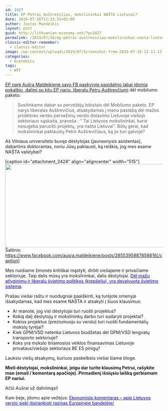 ```yaml
---
id: 2427
title: EP Petrai Auštrevičiau, mokslininkai NAŠTA Lietuvai?
date: 2019-07-26T12:33:53+03:00
author: Justas Mundeikis
layout: post
guid: http://lithuanian-economy.net/?p=2427
permalink: /2019/07/26/ep-petrai-austreviciau-mokslininkai-nasta-lietuvai/
classic-editor-remember:
  - classic-editor
image: /wp-content/uploads/2019/07/Screenshot-from-2019-07-26-12-11-13.jpg
categories:
  - Economics
tags:
  - WTF
---
```

<a href="https://www.facebook.com/ausra.maldeikiene/posts/2855395887858816" target="_blank" rel="noopener noreferrer">EP narė Aušra Maldeikienė savo FB paskyroje pasidalino labai įdomia pokalbio  dalimi su kitu EP nariu, liberalu Petru Auštrevčiumi</a> dėl mobilumo paketo:
<blockquote>Susitinkame dabar su pervėžėjų lobistais dėl Mobilumo paketo. EP narys liberalas Auštrevičius, atsakydamas į mano pastabą dėl mažos pridėtinės vertės pervežimų verslo dotavimo Lietuvoje viešojo sektoriaus sąskaita, praneša : “ Tai Lietuvos mokslininkai, kurie nesugeba paruošti projektų, yra našta Lietuvai”.
Būtų gerai, kad mokslininkai paklaustų Petro Auštrevičiaus, ką jis turi galvoje?</blockquote>
Aš Vilniaus universiteto buvęs dėstytojas (jaunesnysis asistentas), dabartinis doktorantas, noriu Jūsų paklausti, ką reiškia, jog mes esame NAŠTA valstybei?<!--more-->

[caption id="attachment_2428" align="aligncenter" width="515"]<a href="http://lithuanian-economy.net/wp-content/uploads/2019/07/Screenshot-from-2019-07-26-12-11-13.jpg" target="_blank" rel="noopener noreferrer"><img class="wp-image-2428 size-full" src="http://lithuanian-economy.net/wp-content/uploads/2019/07/Screenshot-from-2019-07-26-12-11-13.jpg" alt="" width="515" height="266" /></a> Šaltinis: https://www.facebook.com/ausra.maldeikiene/posts/2855395887858816[/caption]

Mes ruošiame žmonės kritiškai mąstyti, dirbti viešajame ir privačiame sektoriuje.
Taip dalis mūsų yra mokslininkai, dalis dėstytojai. <a href="http://lithuanian-economy.net/2019/04/24/apie-artejancia-lietuvos-aukstojo-mokslo-mirti/" target="_blank" rel="noopener noreferrer"><span style="color: #0000ff;">Dėl mažų atlyginimų ir liberalų švietimo politikos (krepšelių), yra devalvuota švietimo sistema</span></a>.

Prašau viešai raštu ir nuodugniai paaiškinti, ką turėjote omenyje išsakydamas, kad mes esame NAŠTA ir atsakyti į šiuos klausimus:

- Ar manote, jog visi dėstytojai turi ruošti projektus?
- Kokią dalį dėstytojų ir mokslininkų darbo turi sudaryti projektai?
- Kokius projektus (preziumuoju su verslu) turi ruošti fundamentalių mokslų tyrėjai?
- Kiek GPM/VSD netenka Lietuvos biudžetas dėl GPM/VSD lengvatų transporto sektoriuje?
- Koks yra mokslo tiriamosios veiklos finansavimas Lietuvoje privataus/viešojo sektoriaus BE ES pinigų?

Lauksiu viešų atsakymų, kuriuos paskelbsiu viešai šiame bloge.

<strong>Mieli dėstytojai, mokslininkai, jeigu dar turite klausimų Petrui, rašykite man (email / komentarą apačioje). Pirmadienį išsiųsiu laišką gerbiamam EP nariui.</strong>

Ačiū Aušrai už dalinimąsi!

Kam beje, įdomu apie vežėjus: <a href="http://lithuanian-economy.net/2019/04/03/ekonomisto-komentaras-apie-lietuvos-verslo-sieki-issirankioti-razinas-europineje-bandeleje/" target="_blank" rel="noopener noreferrer"><span style="color: #0000ff;">Ekonomisto komentaras – apie Lietuvos verslo siekį išsirankioti razinas Europinėje bandelėje/</span></a>

&nbsp;